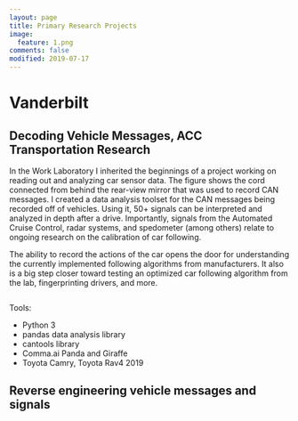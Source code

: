 ```yaml
---
layout: page
title: Primary Research Projects
image:
  feature: 1.png
comments: false
modified: 2019-07-17
---
```

# Vanderbilt
## Decoding Vehicle Messages, ACC Transportation Research
In the Work Laboratory I inherited the beginnings of a project working on reading out and analyzing car sensor data.  The figure shows the cord connected from behind the rear-view mirror that was used to record CAN messages. I created a data analysis toolset for the CAN messages being recorded off of vehicles. Using it, 50+ signals can be interpreted and analyzed in depth after a drive. Importantly, signals from the Automated Cruise Control, radar systems, and spedometer (among others) relate to ongoing research on the calibration of car following.

The ability to record the actions of the car opens the door for understanding the currently implemented following algorithms from manufacturers. It also is a big step closer toward testing an optimized car following algorithm from the lab, fingerprinting drivers, and more.


<figure>
	<a href="{{ site.url }}/images/panda.JPG"><img src="{{ site.url }}/images/panda.JPG" alt="" rotate="90"></a>
</figure>


Tools:
* Python 3
* pandas data analysis library
* cantools library
* Comma.ai Panda and Giraffe
* Toyota Camry, Toyota Rav4 2019

## Reverse engineering vehicle messages and signals
